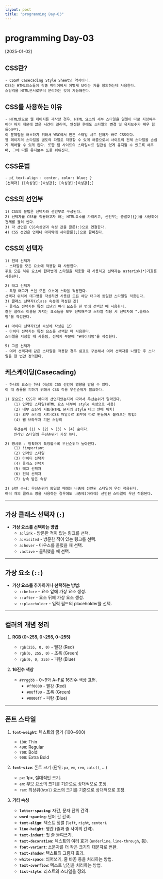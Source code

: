```yaml
---
layout: post
title: "programming Day-03"
---
```


# programming Day-03

[2025-01-02]


## CSS란?
	- CSS란 Casecading Style Sheet의 약자이다.
	CSS는 HTML요소들이 각종 미디어에서 어떻게 보이는 가를 정의하는데 사용한다.
	스탕리을 HTML문서로부터 분리하는 것이 가능해진다.

## CSS를 사용하는 이유
	- HTML만으로 웹 페이지를 제작할 경우, HTML 요소의 세부 스타일을 일일이 따로 지정해주어야 하기 때문에 많은 시간이 걸리며, 안성한 후에도 스타일의 변경 및 유지보수가 매우 힘들어진다.
	이 문제점을 해소하기 위해서 W3C에서 만든 스타일 시트 언어가 바로 CSS이다.
	웹 페이지의 스타일을 별도의 파일로 저장할 수 있게 해줌으로써 사이트의 전체 스타일을 손쉽게 제어할 수 있게 된다. 또한 웹 사이트의 스타일ㅇ르 일관성 있게 유지할 수 있도록 해주며, 그에 따른 유지보수 또한 쉬워진다.

## CSS문법
	- p{ text-align : center, color: blue; }
	[선택자] {[속성명]:[속성값]; [속성명]:[속성값];}

## CSS의 선언부
	1) CSS의 문법은 선택자와 선언부로 구성된다.
	2) 선택자를 CSS를 적용하고자 하는 HTML요소를 가리키고, 선언부는 중괄호[{}]를 사용하여 전체를 둘러 싼다.
	3) 각 선언은 CSS속성명과 속성 값을 클론(:)으로 연결한다.
	4) CSS 선언은 언제나 마지막에 세미콜론(;)으로 끝마친다.

## CSS의 선택자
	1) 전체 선택자
	- 스타일을 모든 요소에 적용할 떄 사용한다. 
	주로 모든 하위 요소에 한꺼번에 스타일을 적용할 때 사용하고 선택자는 asterisk(*)기호를 사용한다.

	2) 태그 선택자
	- 특정 태그가 쓰인 모든 요소에 스타을 적용한다.
	선택자 위치에 태그명을 작성하면 사용된 모든 해당 태그에 동일한 스타일일 적용된다.
	3) 클래스 선택자(class 속성에 작성된 값)
	- 클래스 선택자는 특정 집단의 여러 요소를 한 번에 선택할 때 사용한다.
	같은 클래스 이름을 가지는 요소들을 모두 선택해주고 스타일 적용 시 선택자에 ".클래스명"을 작성한다.

	4) 아이디 선택자(id 속성에 작성된 값)
	- 아이디 선택자는 특정 요소를 선택할 때 사용한다.
	스타일을 지정할 때 사용됨, 선택자 부분에 "#아이디명"을 작성한다.

	5) 그룹 선택자
	- 여러 선택자에 같은 스타일을 적용할 경우 쉼표로 구분해서 여러 선택자를 나열한 후 스타일을 한 번만 정의한다.


## 케스케이딩(Casecading)
	- 하나의 요소는 하나 이상의 CSS 선언에 영향을 받을 수 있다.
	이 때 충돌을 피하기 위해서 CSS 적용 우선순위가 필요하다.

	1) 중요도: CSS가 어디에 선언되었는지에 따라서 우선순위가 달라진다.
		(1) 인라인 스타일(HTML 요소 내부에 style 속성으로 사용)
		(2) 내부 스탕리 시트(HTML 문서의 style 태그 안에 위치)
		(3) 외부 스타일 시트(CSS 파일ㅇ르 외부에 따로 만들어서 불러오는 방법)
		(4) 웹 브라우저 기본 스탕리

		우선순위 (1) > (2) > (3) > (4) 순이다.
		인라인 스타일의 우선순위가 가장 높다.

	2) 명시도 : 명확하게 특정할수록 우선순위가 높아진다.
		(1) !important
		(2) 인라인 스타일
		(3) 아이디 선택자
		(4) 클래스 선택자
		(5) 태그 선택자
		(6) 전체 선택자
		(7) 상속 받은 속성
	
	3) 선언 순서: 우선순위가 동일할 때에는 나중에 선언된 스타일이 우선 적용된다.
	여러 개의 클래스 명을 사용하는 경우에도 나중에(아래에) 선언된 스타일이 우선 적용된다.


---

## 가상 클래스 선택자 (`:`)

- **가상 요소를 선택하는 방법**:
  - `a:link` - 방문한 적이 없는 링크를 선택.
  - `a:visited` - 방문한 적이 있는 링크를 선택.
  - `a:hover` - 마우스를 올렸을 때 선택.
  - `:active` - 클릭했을 때 선택.

---

## 가상 요소 (`::`)

- **가상 요소를 추가하거나 선택하는 방법**:
  - `::before` - 요소 앞에 가상 요소 생성.
  - `::after` - 요소 뒤에 가상 요소 생성.
  - `::placeholder` - 입력 필드의 placeholder를 선택.

---

## 컬러의 개념 정리

1. **RGB (0~255, 0~255, 0~255)**
   - `rgb(255, 0, 0)` - 빨강 (Red)
   - `rgb(0, 255, 0)` - 초록 (Green)
   - `rgb(0, 0, 255)` - 파랑 (Blue)

2. **16진수 색상**
   - `#rrggbb` - 0~9와 A~F로 16진수 색상 표현.
     - `#ff0000` - 빨강 (Red)
     - `#00ff00` - 초록 (Green)
     - `#0000ff` - 파랑 (Blue)

---

## 폰트 스타일

1. **`font-weight`**: 텍스트의 굵기 (100~900)
   - `100`: Thin
   - `400`: Regular
   - `700`: Bold
   - `900`: Extra Bold

2. **`font-size`**: 폰트 크기 (단위: `px`, `em`, `rem`, `calc()`, ...)
   - `px`: 1px, 절대적인 크기.
   - `em`: 부모 요소의 크기를 기준으로 상대적으로 조정.
   - `rem`: 최상위(`html`) 요소의 크기를 기준으로 상대적으로 조정.

3. **기타 속성**
   - **`letter-spacing`**: 자간, 문자 단위 간격.
   - **`word-spacing`**: 단어 간 간격.
   - **`text-align`**: 텍스트 정렬 (`left`, `right`, `center`).
   - **`line-height`**: 행간 (줄과 줄 사이의 간격).
   - **`text-indent`**: 첫 줄 들여쓰기.
   - **`text-decoration`**: 텍스트의 여러 효과 (`underline`, `line-through`, 등).
   - **`font-variant`**: 소문자를 더 작은 크기의 대문자로 변환.
   - **`text-shadow`**: 텍스트의 그림자 효과.
   - **`white-space`**: 띄어쓰기, 줄 바꿈 등을 처리하는 방법.
   - **`text-overflow`**: 텍스트 넘침을 처리하는 방법.
   - **`list-style`**: 리스트의 스타일을 정의.

